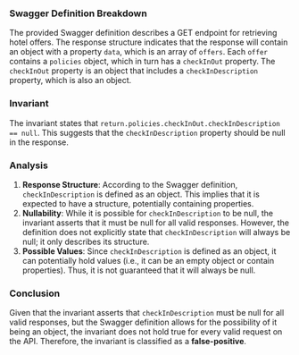 ### Swagger Definition Breakdown
The provided Swagger definition describes a GET endpoint for retrieving hotel offers. The response structure indicates that the response will contain an object with a property `data`, which is an array of `offers`. Each `offer` contains a `policies` object, which in turn has a `checkInOut` property. The `checkInOut` property is an object that includes a `checkInDescription` property, which is also an object.

### Invariant
The invariant states that `return.policies.checkInOut.checkInDescription == null`. This suggests that the `checkInDescription` property should be null in the response.

### Analysis
1. **Response Structure**: According to the Swagger definition, `checkInDescription` is defined as an object. This implies that it is expected to have a structure, potentially containing properties. 
2. **Nullability**: While it is possible for `checkInDescription` to be null, the invariant asserts that it must be null for all valid responses. However, the definition does not explicitly state that `checkInDescription` will always be null; it only describes its structure. 
3. **Possible Values**: Since `checkInDescription` is defined as an object, it can potentially hold values (i.e., it can be an empty object or contain properties). Thus, it is not guaranteed that it will always be null.

### Conclusion
Given that the invariant asserts that `checkInDescription` must be null for all valid responses, but the Swagger definition allows for the possibility of it being an object, the invariant does not hold true for every valid request on the API. Therefore, the invariant is classified as a **false-positive**.
